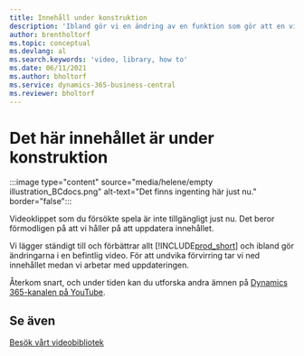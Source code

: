 ```yaml
---
title: Innehåll under konstruktion
description: 'Ibland gör vi en ändring av en funktion som gör att en video blir vilseledande, så vi tar videon nedåt medan vi uppdaterar innehållet.'
author: brentholtorf
ms.topic: conceptual
ms.devlang: al
ms.search.keywords: 'video, library, how to'
ms.date: 06/11/2021
ms.author: bholtorf
ms.service: dynamics-365-business-central
ms.reviewer: bholtorf
---
```


# Det här innehållet är under konstruktion

:::image type="content" source="media/helene/empty illustration_BCdocs.png" alt-text="Det finns ingenting här just nu." border="false":::

Videoklippet som du försökte spela är inte tillgängligt just nu. Det beror förmodligen på att vi håller på att uppdatera innehållet.

Vi lägger ständigt till och förbättrar allt [!INCLUDE[prod_short](includes/prod_short.md)] och ibland gör ändringarna i en befintlig video. För att undvika förvirring tar vi ned innehållet medan vi arbetar med uppdateringen.

Återkom snart, och under tiden kan du utforska andra ämnen på [Dynamics 365-kanalen på YouTube](https://www.youtube.com/playlist?list=PLcakwueIHoT-wVFPKUtmxlqcG1kJ0oqq4).

## Se även
[Besök vårt videobibliotek](across-videos.md)

 
